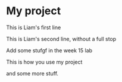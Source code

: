 My project
==========
This is Liam's first line

This is Liam's second line, without a full stop

Add some stufgf in the week 15 lab

This is how you use my project

and some more stuff.
